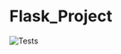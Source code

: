 # Flask_Project

![Tests](https://github.com/sirtimrod/Flask_Project/actions/workflows/app_test.yml/badge.svg)